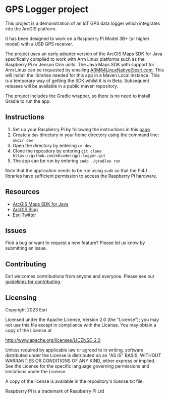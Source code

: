 # GPS Logger project

This project is a demonstration of an IoT GPS data logger which integrates into the ArcGIS platform.

It has been designed to work on a Raspberry Pi Model 3B+ (or higher model) with a USB GPS receiver.

The project uses an early adopter version of the ArcGIS Maps SDK for Java specifically compiled to work with Arm Linux platforms such as the Raspberry Pi or Jenson Orin units.  The Java Maps SDK with support for Arm Linux can be requested by emailing ARM64LinuxNative@esri.com.  This will install the libraries needed for this app in a Maven Local instance.  This is a temporary way of getting the SDK whilst it is in Beta.  Subsequent releases will be available in a public maven repository.

The project includes the Gradle wrapper, so there is no need to install Gradle to run the app.

## Instructions

1. Set up your Raspberry Pi by following the instructions in this [page](Raspberry%20Pi%20Setup.md).
2. Create a `dev` directory in your home directory using the command line: `mkdir dev`
3. Open the directory by entering `cd dev`
4. Clone the repository by entering `git clone https://github.com/mbcoder/gps-logger.git`
5. The app can be run by entering `sudo ./gradlew run`

Note that the application needs to be run using `sudo` so that the Pi4J libraries have sufficient permission to access the Raspberry Pi hardware.


## Resources

* [ArcGIS Maps SDK for Java](https://developers.arcgis.com/java/)  
* [ArcGIS Blog](https://www.esri.com/arcgis-blog/developers/)  
* [Esri Twitter](https://twitter.com/arcgisdevs)  

## Issues

Find a bug or want to request a new feature?  Please let us know by submitting an issue.

## Contributing

Esri welcomes contributions from anyone and everyone. Please see our [guidelines for contributing](https://github.com/esri/contributing).

## Licensing

Copyright 2023 Esri

Licensed under the Apache License, Version 2.0 (the "License"); you may not 
use this file except in compliance with the License. You may obtain a copy 
of the License at

http://www.apache.org/licenses/LICENSE-2.0

Unless required by applicable law or agreed to in writing, software 
distributed under the License is distributed on an "AS IS" BASIS, WITHOUT 
WARRANTIES OR CONDITIONS OF ANY KIND, either express or implied. See the 
License for the specific language governing permissions and limitations 
under the License.

A copy of the license is available in the repository's license.txt file.

Raspberry Pi is a trademark of Raspberry Pi Ltd
